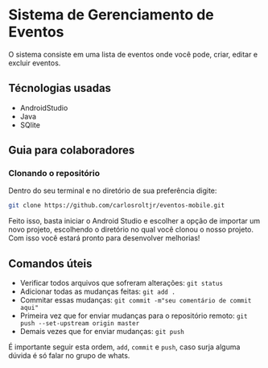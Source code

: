 # Sistema de Gerenciamento de Eventos

O sistema consiste em uma lista de eventos onde você pode, criar, editar e excluir eventos.

## Técnologias usadas

* AndroidStudio
* Java
* SQlite

## Guia para colaboradores

### Clonando o repositório

Dentro do seu terminal e no diretório de sua preferência digite:

```bash
git clone https://github.com/carlosroltjr/eventos-mobile.git
```

Feito isso, basta iniciar o Android Studio e escolher a opção de importar um novo projeto, escolhendo o diretório no qual você clonou o nosso projeto. Com isso você estará pronto para desenvolver melhorias!

## Comandos úteis

* Verificar todos arquivos que sofreram alterações: `git status`
* Adicionar todas as mudanças feitas: `git add .`
* Commitar essas mudanças: `git commit -m"seu comentário de commit aqui"`
* Primeira vez que for enviar mudanças para o repositório remoto: `git push --set-upstream origin master`
* Demais vezes que for enviar mudanças: `git push`

É importante seguir esta ordem, `add`, `commit` e `push`, caso surja alguma dúvida é só falar no grupo de whats.
